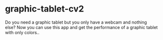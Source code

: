 # graphic-tablet-cv2
Do you need a graphic tablet but you only have a webcam and nothing else? Now you can use this app and get the performance of a graphic tablet with only colors..
